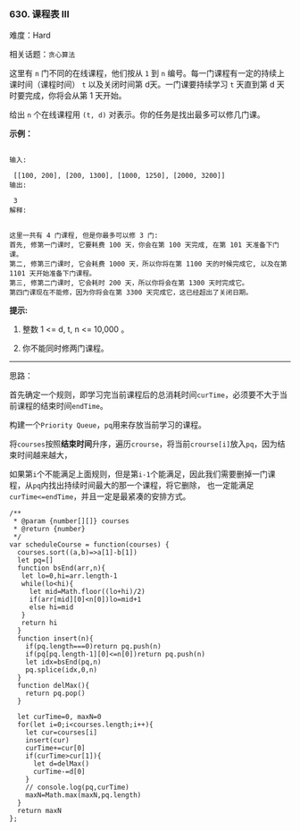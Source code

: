 ### 630. 课程表 III

难度：Hard

相关话题：`贪心算法`

这里有  `n`  门不同的在线课程，他们按从  `1`  到  `n` 编号。每一门课程有一定的持续上课时间（课程时间） `t`  以及关闭时间第 d天。一门课要持续学习  `t`  天直到第 d 天时要完成，你将会从第 1 天开始。



给出  `n`  个在线课程用  `(t, d)`  对表示。你的任务是找出最多可以修几门课。







**示例：** 





```

输入:

 [[100, 200], [200, 1300], [1000, 1250], [2000, 3200]]
输出:

 3
解释:

 
这里一共有 4 门课程, 但是你最多可以修 3 门:
首先, 修第一门课时, 它要耗费 100 天，你会在第 100 天完成, 在第 101 天准备下门课。
第二, 修第三门课时, 它会耗费 1000 天，所以你将在第 1100 天的时候完成它, 以及在第 1101 天开始准备下门课程。
第三, 修第二门课时, 它会耗时 200 天，所以你将会在第 1300 天时完成它。
第四门课现在不能修，因为你将会在第 3300 天完成它，这已经超出了关闭日期。
```






**提示:** 




1. 整数 1 <= d, t, n <= 10,000 。

2. 你不能同时修两门课程。










-----

思路：

首先确定一个规则，即学习完当前课程后的总消耗时间`curTime`，必须要不大于当前课程的结束时间`endTime`。

构建一个`Priority Queue`，`pq`用来存放当前学习的课程。

将`courses`按照**结束时间**升序，遍历`crourse`，将当前`crourse[i]`放入`pq`，因为结束时间越来越大，

如果第`i`个不能满足上面规则，但是第`i-1`个能满足，因此我们需要删掉一门课程，从`pq`内找出持续时间最大的那一个课程，将它删除，
也一定能满足`curTime<=endTime`，并且一定是最紧凑的安排方式。




```
/**
 * @param {number[][]} courses
 * @return {number}
 */
var scheduleCourse = function(courses) {
  courses.sort((a,b)=>a[1]-b[1])
  let pq=[]
  function bsEnd(arr,n){
   let lo=0,hi=arr.length-1
   while(lo<hi){
     let mid=Math.floor((lo+hi)/2)
     if(arr[mid][0]<n[0])lo=mid+1
     else hi=mid
   }
   return hi
  }
  function insert(n){
    if(pq.length===0)return pq.push(n)
    if(pq[pq.length-1][0]<=n[0])return pq.push(n)
    let idx=bsEnd(pq,n)
    pq.splice(idx,0,n)
  }
  function delMax(){
    return pq.pop()
  }

  let curTime=0, maxN=0
  for(let i=0;i<courses.length;i++){
    let cur=courses[i]
    insert(cur)
    curTime+=cur[0]
    if(curTime>cur[1]){
      let d=delMax()
      curTime-=d[0]
    }
    // console.log(pq,curTime)
    maxN=Math.max(maxN,pq.length)
  }
  return maxN
};



```

